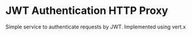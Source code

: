 # JWT Authentication HTTP Proxy

Simple service to authenticate requests by JWT. Implemented using vert.x
